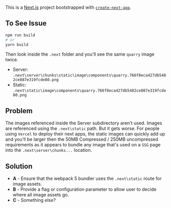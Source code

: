 This is a [Next.js](https://nextjs.org/) project bootstrapped with [`create-next-app`](https://github.com/vercel/next.js/tree/canary/packages/create-next-app).

## To See Issue


```bash
npm run build
# or
yarn build
```

Then look inside the `.next` folder and you'll see the same `quarry` image twice.

   * Server: `.next\server\chunks\static\image\components\quarry.766f8eca427db5482ce887e319fcde80.png`
   * Static: `.next\static\image\components\quarry.766f8eca427db5482ce887e319fcde80.png`


## Problem 

The images referenced inside the Server subdirectory aren't used. Images are referenced using the `.next\static` path. But it gets worse. For people using `Vercel` to deploy their next apps, the static images can quickly add up and you'll be larger then the 50MB Compressed / 250MB uncompressed requirements as it appears to bundle any image that's used on a `SSG` page into the `.next\server\chunks...` location. 


## Solution

   * **A** - Ensure that the webpack 5 bundler uses the `.next\static` route for image assets.
   * **B** - Provide a flag or configuration parameter to allow user to decide where all image assets go. 
   * **C** - Something else?